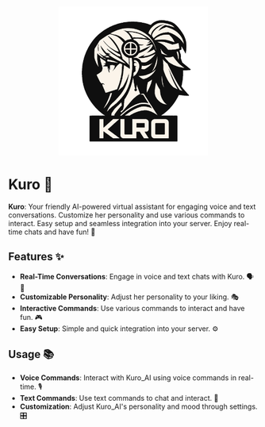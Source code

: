 <p align="center">
  <img src="https://github.com/Pianonic/Kuro/blob/main/images/KuroEmptyBackground.png?raw=true" alt="PianoNic's Music Bot" width="300"/>
</p>


# Kuro 💬

**Kuro**: Your friendly AI-powered virtual assistant for engaging voice and text conversations. Customize her personality and use various commands to interact. Easy setup and seamless integration into your server. Enjoy real-time chats and have fun! 🎉

## Features ✨

- **Real-Time Conversations**: Engage in voice and text chats with Kuro. 🗣️💬
- **Customizable Personality**: Adjust her personality to your liking. 🎭
- **Interactive Commands**: Use various commands to interact and have fun. 🎮
- **Easy Setup**: Simple and quick integration into your server. ⚙️

## Usage 📚

- **Voice Commands**: Interact with Kuro_AI using voice commands in real-time. 🎙️
- **Text Commands**: Use text commands to chat and interact. 💬
- **Customization**: Adjust Kuro_AI's personality and mood through settings. 🎛️
